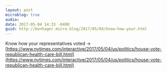```yaml
---
layout: post
microblog: true
audio: 
date: 2017-05-04 14:33 -0400
guid: http://benhager.micro.blog/2017/05/04/know-how-your.html
---
```

Know how your representatives voted -&gt; [https://www.nytimes.com/interactive/2017/05/04/us/politics/house-vote-republican-health-care-bill.html](https://www.nytimes.com/interactive/2017/05/04/us/politics/house-vote-republican-health-care-bill.html)
